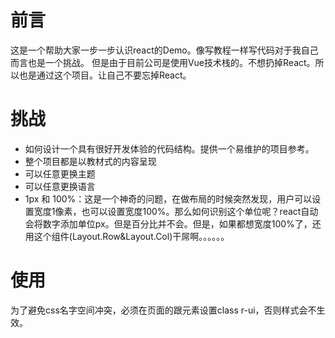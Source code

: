 # 前言
这是一个帮助大家一步一步认识react的Demo。像写教程一样写代码对于我自己而言也是一个挑战。
但是由于目前公司是使用Vue技术栈的。不想扔掉React。所以也是通过这个项目。让自己不要忘掉React。

# 挑战
- 如何设计一个具有很好开发体验的代码结构。提供一个易维护的项目参考。
- 整个项目都是以教材式的内容呈现
- 可以任意更换主题
- 可以任意更换语言
- 1px 和 100%：这是一个神奇的问题，在做布局的时候突然发现，用户可以设置宽度1像素，也可以设置宽度100%。那么如何识别这个单位呢？react自动会将数字添加单位px。但是百分比并不会。但是，如果都想宽度100%了，还用这个组件(Layout.Row&Layout.Col)干屌啊。。。。。。

# 使用
为了避免css名字空间冲突，必须在页面的跟元素设置class r-ui，否则样式会不生效。